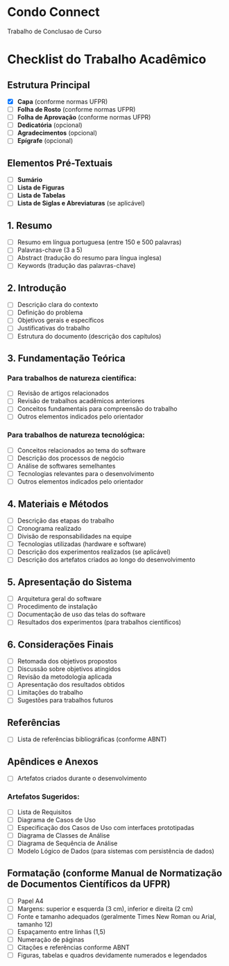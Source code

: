 # Condo Connect
Trabalho de Conclusao de Curso 

# Checklist do Trabalho Acadêmico

## Estrutura Principal
- [x] **Capa** (conforme normas UFPR)
- [ ] **Folha de Rosto** (conforme normas UFPR)
- [ ] **Folha de Aprovação** (conforme normas UFPR)
- [ ] **Dedicatória** (opcional)
- [ ] **Agradecimentos** (opcional)
- [ ] **Epígrafe** (opcional)

## Elementos Pré-Textuais
- [ ] **Sumário**
- [ ] **Lista de Figuras**
- [ ] **Lista de Tabelas**
- [ ] **Lista de Siglas e Abreviaturas** (se aplicável)

## 1. Resumo
- [ ] Resumo em língua portuguesa (entre 150 e 500 palavras)
- [ ] Palavras-chave (3 a 5)
- [ ] Abstract (tradução do resumo para língua inglesa)
- [ ] Keywords (tradução das palavras-chave)

## 2. Introdução
- [ ] Descrição clara do contexto
- [ ] Definição do problema
- [ ] Objetivos gerais e específicos
- [ ] Justificativas do trabalho
- [ ] Estrutura do documento (descrição dos capítulos)

## 3. Fundamentação Teórica

### Para trabalhos de natureza científica:
- [ ] Revisão de artigos relacionados
- [ ] Revisão de trabalhos acadêmicos anteriores
- [ ] Conceitos fundamentais para compreensão do trabalho
- [ ] Outros elementos indicados pelo orientador

### Para trabalhos de natureza tecnológica:
- [ ] Conceitos relacionados ao tema do software
- [ ] Descrição dos processos de negócio
- [ ] Análise de softwares semelhantes
- [ ] Tecnologias relevantes para o desenvolvimento
- [ ] Outros elementos indicados pelo orientador

## 4. Materiais e Métodos
- [ ] Descrição das etapas do trabalho
- [ ] Cronograma realizado
- [ ] Divisão de responsabilidades na equipe
- [ ] Tecnologias utilizadas (hardware e software)
- [ ] Descrição dos experimentos realizados (se aplicável)
- [ ] Descrição dos artefatos criados ao longo do desenvolvimento

## 5. Apresentação do Sistema
- [ ] Arquitetura geral do software
- [ ] Procedimento de instalação
- [ ] Documentação de uso das telas do software
- [ ] Resultados dos experimentos (para trabalhos científicos)

## 6. Considerações Finais
- [ ] Retomada dos objetivos propostos
- [ ] Discussão sobre objetivos atingidos
- [ ] Revisão da metodologia aplicada
- [ ] Apresentação dos resultados obtidos
- [ ] Limitações do trabalho
- [ ] Sugestões para trabalhos futuros

## Referências
- [ ] Lista de referências bibliográficas (conforme ABNT)

## Apêndices e Anexos
- [ ] Artefatos criados durante o desenvolvimento

### Artefatos Sugeridos:
- [ ] Lista de Requisitos
- [ ] Diagrama de Casos de Uso
- [ ] Especificação dos Casos de Uso com interfaces prototipadas
- [ ] Diagrama de Classes de Análise
- [ ] Diagrama de Sequência de Análise
- [ ] Modelo Lógico de Dados (para sistemas com persistência de dados)

## Formatação (conforme Manual de Normatização de Documentos Científicos da UFPR)
- [ ] Papel A4
- [ ] Margens: superior e esquerda (3 cm), inferior e direita (2 cm)
- [ ] Fonte e tamanho adequados (geralmente Times New Roman ou Arial, tamanho 12)
- [ ] Espaçamento entre linhas (1,5)
- [ ] Numeração de páginas
- [ ] Citações e referências conforme ABNT
- [ ] Figuras, tabelas e quadros devidamente numerados e legendados
